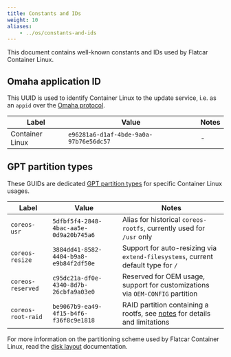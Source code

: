 ```yaml
---
title: Constants and IDs
weight: 10
aliases:
    - ../os/constants-and-ids
---
```


This document contains well-known constants and IDs used by Flatcar Container Linux.

## Omaha application ID

This UUID is used to identify Container Linux to the update service, i.e. as an `appid` over the [Omaha protocol][omaha].

| Label            | Value                                  | Notes |
|------------------|----------------------------------------|-------|
| Container Linux  | `e96281a6-d1af-4bde-9a0a-97b76e56dc57` | -     |

## GPT partition types

These GUIDs are dedicated [GPT partition types][GPT-types] for specific Container Linux usages.

| Label              | Value                                  | Notes |
|--------------------|----------------------------------------|-------|
| `coreos-usr`       | `5dfbf5f4-2848-4bac-aa5e-0d9a20b745a6` | Alias for historical `coreos-rootfs`, currently used for `/usr` only |
| `coreos-resize`    | `3884dd41-8582-4404-b9a8-e9b84f2df50e` | Support for auto-resizing via `extend-filesystems`, current default type for `/` |
| `coreos-reserved`  | `c95dc21a-df0e-4340-8d7b-26cbfa9a03e0` | Reserved for OEM usage, support for customizations via `OEM-CONFIG` partition |
| `coreos-root-raid` | `be9067b9-ea49-4f15-b4f6-f36f8c9e1818` | RAID partition containing a rootfs, see [notes][raid-storage] for details and limitations |

For more information on the partitioning scheme used by Flatcar Container Linux, read the [disk layout][disk-layout] documentation.

[omaha]: https://github.com/google/omaha/
[GPT-types]: https://en.wikipedia.org/wiki/GUID_Partition_Table#Partition_type_GUIDs
[raid-storage]: ../setup/storage/raid
[disk-layout]: ../os/sdk-disk-partitions
